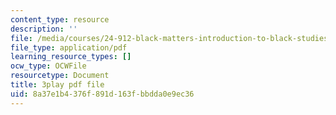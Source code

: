 ```yaml
---
content_type: resource
description: ''
file: /media/courses/24-912-black-matters-introduction-to-black-studies-spring-2017/8a37e1b4376f891d163fbbdda0e9ec36_avJ65YYAfD4.pdf
file_type: application/pdf
learning_resource_types: []
ocw_type: OCWFile
resourcetype: Document
title: 3play pdf file
uid: 8a37e1b4-376f-891d-163f-bbdda0e9ec36
---
```

